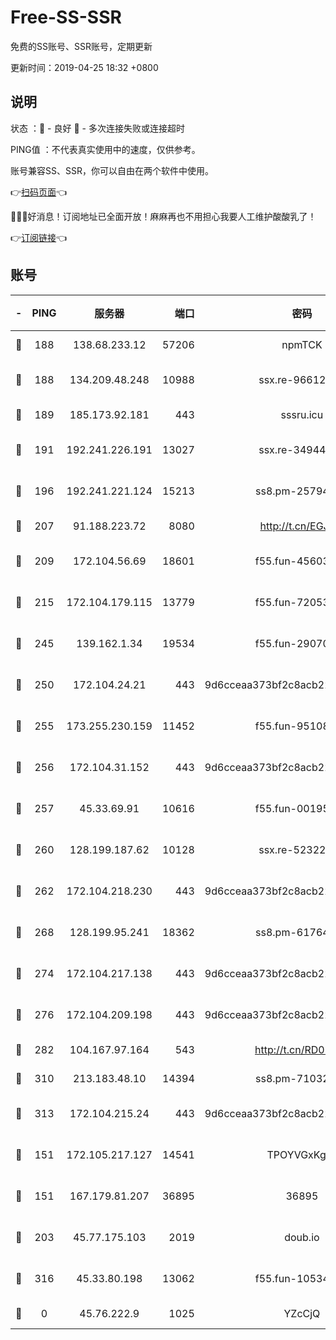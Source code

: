 # Free-SS-SSR

免费的SS账号、SSR账号，定期更新

更新时间：2019-04-25 18:32 +0800

## 说明

状态     ：🙂 - 良好 🙁 - 多次连接失败或连接超时

PING值   ：不代表真实使用中的速度，仅供参考。

账号兼容SS、SSR，你可以自由在两个软件中使用。

👉[扫码页面](https://liesauer.github.io/Free-SS-SSR/)👈

🎉🎉🎉好消息！订阅地址已全面开放！麻麻再也不用担心我要人工维护酸酸乳了！

👉[订阅链接](https://www.liesauer.net/yogurt/subscribe?ACCESS_TOKEN=DAYxR3mMaZAsaqUb)👈

## 账号

|-|PING|服务器|端口|密码|加密方式|区域|
|:----:|:----:|:-----:|-----:|:----:|:----:|:----:|
|🙂|188|138.68.233.12|57206|npmTCK|rc4-md5|US|
|🙂|188|134.209.48.248|10988|ssx.re-96612266|aes-256-cfb|US|
|🙂|189|185.173.92.181|443|sssru.icu|rc4-md5|RU|
|🙂|191|192.241.226.191|13027|ssx.re-34944124|aes-256-cfb|US|
|🙂|196|192.241.221.124|15213|ss8.pm-25794804|aes-256-cfb|US|
|🙂|207|91.188.223.72|8080|http://t.cn/EGJIyrl|rc4-md5|RU|
|🙂|209|172.104.56.69|18601|f55.fun-45603382|aes-256-cfb|SG|
|🙂|215|172.104.179.115|13779|f55.fun-72053902|aes-256-cfb|SG|
|🙂|245|139.162.1.34|19534|f55.fun-29070287|aes-256-cfb|SG|
|🙂|250|172.104.24.21|443|9d6cceaa373bf2c8acb22e60b6a58be6|aes-256-cfb|US|
|🙂|255|173.255.230.159|11452|f55.fun-95108879|aes-256-cfb|US|
|🙂|256|172.104.31.152|443|9d6cceaa373bf2c8acb22e60b6a58be6|aes-256-cfb|US|
|🙂|257|45.33.69.91|10616|f55.fun-00195736|aes-256-cfb|US|
|🙂|260|128.199.187.62|10128|ssx.re-52322038|aes-256-cfb|SG|
|🙂|262|172.104.218.230|443|9d6cceaa373bf2c8acb22e60b6a58be6|aes-256-cfb|US|
|🙂|268|128.199.95.241|18362|ss8.pm-61764632|aes-256-cfb|SG|
|🙂|274|172.104.217.138|443|9d6cceaa373bf2c8acb22e60b6a58be6|aes-256-cfb|US|
|🙂|276|172.104.209.198|443|9d6cceaa373bf2c8acb22e60b6a58be6|aes-256-cfb|US|
|🙂|282|104.167.97.164|543|http://t.cn/RD0D7sx|rc4-md5|CA|
|🙂|310|213.183.48.10|14394|ss8.pm-71032456|rc4-md5|RU|
|🙂|313|172.104.215.24|443|9d6cceaa373bf2c8acb22e60b6a58be6|aes-256-cfb|US|
|🙂|151|172.105.217.127|14541|TPOYVGxKglpi|aes-256-cfb|JP|
|🙂|151|167.179.81.207|36895|36895|aes-256-cfb|JP|
|🙂|203|45.77.175.103|2019|doub.io|aes-128-ctr|SG|
|🙂|316|45.33.80.198|13062|f55.fun-10534889|aes-256-cfb|US|
|🙁|0|45.76.222.9|1025|YZcCjQ|rc4-md5|JP|
